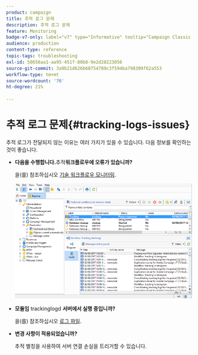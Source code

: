 ```yaml
---
product: campaign
title: 추적 로그 문제
description: 추적 로그 문제
feature: Monitoring
badge-v7-only: label="v7" type="Informative" tooltip="Campaign Classic v7에만 적용"
audience: production
content-type: reference
topic-tags: troubleshooting
exl-id: 58656aa1-aa95-451f-80b8-9e2d28223056
source-git-commit: 3a9b21d626b60754789c3f594ba798309f62a553
workflow-type: tm+mt
source-wordcount: '76'
ht-degree: 21%

---
```


# 추적 로그 문제{#tracking-logs-issues}



추적 로그가 전달되지 않는 이유는 여러 가지가 있을 수 있습니다. 다음 정보를 확인하는 것이 좋습니다.

* **다음을 수행합니다.**&#x200B;추적&#x200B;**워크플로우에 오류가 있습니까?**

  을(를) 참조하십시오 [기술 워크플로우 모니터링](../../workflow/using/monitoring-technical-workflows.md).

  ![](assets/tracking_scheduled_task.png)

* **모듈임** trackinglogd **서버에서 실행 중입니까?**

  을(를) 참조하십시오 [로그 파일](../../production/using/log-files.md).

* **변경 사항이 적용되었습니까?**

  추적 별칭을 사용하여 서버 연결 손실을 트리거할 수 있습니다.
